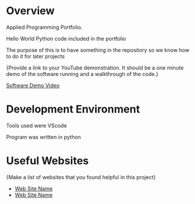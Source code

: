 # Overview

Applied Programming Portfolio.

Hello World Python code included in the portfolio

The purpose of this is to have something in the repository so we know how to do it for later projects


{Provide a link to your YouTube demonstration.  It should be a one minute demo of the software running and a walkthrough of the code.}

[Software Demo Video](https://youtu.be/kdC9KB0pRS4)

# Development Environment

Tools used were VScode

Program was written in python

# Useful Websites

{Make a list of websites that you found helpful in this project}
* [Web Site Name](http://url.link.goes.here)
* [Web Site Name](http://url.link.goes.here)